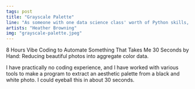 ```yaml
---
tags: post
title: "Grayscale Palette"
line: "As someone with one data science class' worth of Python skills, I vibe coded a tool to extract a color palette from a black and white photo."
artists: "Heather Browning"
img: "grayscale-palette.jpeg"
---
```


8 Hours Vibe Coding to Automate Something That Takes Me 30 Seconds by Hand:
Reducing beautiful photos into aggregate color data. 

I have practically no coding experience, and I have worked with various tools to make a program to extract an aesthetic palette from a black and white photo. I could eyeball this in about 30 seconds.